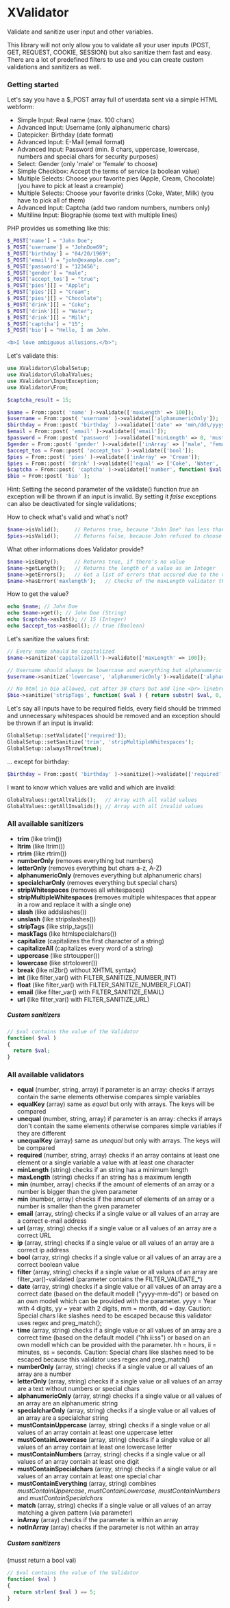 # XValidator
Validate and sanitize user input and other variables.

This library will not only allow you to validate all your user inputs (POST, GET, REQUEST, COOKIE, SESSION) but also sanitize them fast and easy. There are a lot of predefined filters to use and you can create custom validations and sanitizers as well.

### Getting started
Let's say you have a $\_POST array full of userdata sent via a simple HTML webform:

- Simple Input:     Real name (max. 100 chars)
- Advanced Input:   Username (only alphanumeric chars)
- Datepicker:       Birthday (date format)
- Advanced Input:   E-Mail (email format)
- Advanced Input:   Password (min. 8 chars, uppercase, lowercase, numbers and special chars for security purposes)
- Select:           Gender (only 'male' or 'female' to choose)
- Simple Checkbox:  Accept the terms of service (a boolean value)
- Multiple Selects: Choose your favorite pies (Apple, Cream, Chocolate) (you have to pick at least a creampie)
- Multiple Selects: Choose your favorite drinks (Coke, Water, Milk) (you have to pick all of them)
- Advanced Input:   Captcha (add two random numbers, numbers only)
- Multiline Input:  Biographie (some text with multiple lines)

PHP provides us something like this:
```PHP
$_POST['name'] = "John Doe";
$_POST['username'] = "JohnDoe69";
$_POST['birthday'] = "04/20/1969";
$_POST['email'] = "john@example.com";
$_POST['password'] = "123456";
$_POST['gender'] = "male";
$_POST['accept_tos'] = "true";
$_POST['pies'][] = "Apple";
$_POST['pies'][] = "Cream";
$_POST['pies'][] = "Chocolate";
$_POST['drink'][] = "Coke";
$_POST['drink'][] = "Water";
$_POST['drink'][] = "Milk";
$_POST['captcha'] = "15";
$_POST['bio'] = "Hello, I am John.

<b>I love ambiguous allusions.</b>";
```

Let's validate this:
```PHP
use XValidator\GlobalSetup;
use XValidator\GlobalValues;
use XValidator\InputException;
use XValidator\From;

$captcha_result = 15;

$name = From::post( 'name' )->validate(['maxLength' => 100]);
$username = From::post( 'username' )->validate(['alphanumericOnly']);
$birthday = From::post( 'birthday' )->validate(['date' => 'mm\/dd\/yyyy']);
$email = From::post( 'email' )->validate(['email']);
$password = From::post( 'password' )->validate(['minLength' => 8, 'mustContainEverything']);
$gender = From::post( 'gender' )->validate(['inArray' => ['male', 'female']]);
$accept_tos = From::post( 'accept_tos' )->validate(['bool']);
$pies = From::post( 'pies' )->validate(['inArray' => 'Cream']);
$pies = From::post( 'drink' )->validate(['equal' => ['Coke', 'Water', 'Milk']]);
$captcha = From::post( 'captcha' )->validate(['number', function( $val ) use ( $captcha_result ) { return $val == $captcha_result; }]);
$bio = From::post( 'bio' );
```
Hint: Setting the second parameter of the validate() function _true_ an exception will be thrown if an input is invalid. By setting it _false_ exceptions can also be deactivated for single validations;

How to check what's valid and what's not?
```PHP
$name->isValid();     // Returns true, because "John Doe" has less than 100 chars
$pies->isValid();     // Returns false, because John refused to choose the creampie
```

What other informations does Validator provide?
```PHP
$name->isEmpty();     // Returns true, if there's no value
$name->getLength();   // Returns the length of a value as an Integer
$name->getErrors();   // Get a list of errors that occured due to the validation
$name->hasError('maxlength');   // Checks of the maxLength validator throw an Error
```

How to get the value?
```PHP
echo $name; // John Doe
echo $name->get(); // John Doe (String)
echo $captcha->asInt(); // 15 (Integer)
echo $accept_tos->asBool(); // true (Boolean)
```

Let's sanitize the values first:
```PHP
// Every name should be capitalized
$name->sanitize('capitalizeAll')->validate(['maxLength' => 100]);

// Username should always be lowercase and everything but alphanumeric chars should be stripped
$username->sanitize('lowercase', 'alphanumericOnly')->validate(['alphanumericOnly']);

// No html in bio allowed, cut after 30 chars but add line <br> linebreaks
$bio->sanitize('stripTags', function( $val ) { return substr( $val, 0, 30 ); }, 'break' );
```

Let's say all inputs have to be required fields, every field should be trimmed and unnecessary whitespaces should be removed and an exception should be thrown if an input is invalid:
```PHP
GlobalSetup::setValidate(['required']);
GlobalSetup::setSanitize('trim', 'stripMultipleWhitespaces');
GlobalSetup::alwaysThrow(true);
```

... except for birthday:
```PHP
$birthday = From::post( 'birthday' )->sanitize()->validate(['required' => false, 'date' => 'mm\/dd\/yyyy']);
```

I want to know which values are valid and which are invalid:
```PHP
GlobalValues::getAllValids();   // Array with all valid values
GlobalValues::getAllInvalids(); // Array with all invalid values
```

### All available sanitizers

- **trim** (like trim())
- **ltrim** (like ltrim())
- **rtrim** (like rtrim())
- **numberOnly** (removes everything but numbers)
- **letterOnly** (removes everything but chars a-z, A-Z)
- **alphanumericOnly** (removes everything but alphanumeric chars)
- **specialcharOnly** (removes everything but special chars)
- **stripWhitespaces** (removes all whitespaces)
- **stripMultipleWhitespaces** (removes multiple whitespaces that appear in a row and replace it with a single one)
- **slash** (like addslashes())
- **unslash** (like stripslashes())
- **stripTags** (like strip_tags())
- **maskTags** (like htmlspecialchars())
- **capitalize** (capitalizes the first character of a string)
- **capitalizeAll** (capitalizes every word of a string)
- **uppercase** (like strtoupper())
- **lowercase** (like strtolower())
- **break** (like nl2br() without XHTML syntax)
- **int** (like filter_var() with FILTER_SANITIZE_NUMBER_INT)
- **float** (like filter_var() with FILTER_SANITIZE_NUMBER_FLOAT)
- **email** (like filter_var() with FILTER_SANITIZE_EMAIL)
- **url** (like filter_var() with FILTER_SANITIZE_URL)

##### Custom sanitizers
```PHP
// $val contains the value of the Validator
function( $val )
{
  return $val;
}
```
### All available validators

- **equal** (number, string, array) if parameter is an array: checks if arrays contain the same elements otherwise compares simple variables
- **equalKey** (array) same as _equal_ but only with arrays. The keys will be compared
- **unequal** (number, string, array) if parameter is an array: checks if arrays don't contain the same elements otherwise compares simple variables if they are different
- **unequalKey** (array) same as _unequal_ but only with arrays. The keys will be compared
- **required** (number, string, array) checks if an array contains at least one element or a single variable a value with at least one character
- **minLength** (string) checks if an string has a minimum length
- **maxLength** (string) checks if an string has a maximum length
- **min** (number, array) checks if the amount of elements of an array or a number is bigger than the given parameter
- **min** (number, array) checks if the amount of elements of an array or a number is smaller than the given parameter
- **email** (array, string) checks if a single value or all values of an array are a correct e-mail address
- **url** (array, string) checks if a single value or all values of an array are a correct URL
- **ip** (array, string) checks if a single value or all values of an array are a correct ip address
- **bool** (array, string) checks if a single value or all values of an array are a correct boolean value
- **filter** (array, string) checks if a single value or all values of an array are filter_var()-validated (parameter contains the FILTER_VALIDATE_*)
- **date** (array, string) checks if a single value or all values of an array are a correct date (based on the default modell ("yyyy-mm-dd") or based on an own modell which can be provided with the parameter. yyyy = Year with 4 digits, yy = year with 2 digits, mm = month, dd = day. Caution: Special chars like slashes need to be escaped because this validator uses regex and preg_match();
- **time** (array, string) checks if a single value or all values of an array are a correct time (based on the default modell ("hh:ii:ss") or based on an own modell which can be provided with the parameter. hh = hours, ii = minutes, ss = seconds. Caution: Special chars like slashes need to be escaped because this validator uses regex and preg_match()
- **numberOnly** (array, string) checks if a single value or all values of an array are a number
- **letterOnly** (array, string) checks if a single value or all values of an array are a text without numbers or special chars
- **alphanumericOnly** (array, string) checks if a single value or all values of an array are an alphanumeric string
- **specialcharOnly** (array, string) checks if a single value or all values of an array are a specialchar string
- **mustContainUppercase** (array, string) checks if a single value or all values of an array contain at least one uppercase letter
- **mustContainLowercase** (array, string) checks if a single value or all values of an array contain at least one lowercase letter
- **mustContainNumbers** (array, string) checks if a single value or all values of an array contain at least one digit
- **mustContainSpecialchars** (array, string) checks if a single value or all values of an array contain at least one special char
- **mustContainEverything** (array, string) combines _mustContainUppercase_, _mustContainLowercase_, _mustContainNumbers_ and _mustContainSpecialchars_
- **match** (array, string) checks if a single value or all values of an array matching a given pattern (via parameter)
- **inArray** (array) checks if the parameter is within an array
- **notInArray** (array) checks if the parameter is not within an array

##### Custom sanitizers
(musst return a bool val)
```PHP
// $val contains the value of the Validator
function( $val )
{
  return strlen( $val ) == 5;
}
```
